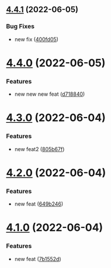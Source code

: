 ## [4.4.1](https://github.com/Hussein-Attie/APT3/compare/v4.4.0...v4.4.1) (2022-06-05)


### Bug Fixes

* new fix ([400fd05](https://github.com/Hussein-Attie/APT3/commit/400fd05307bd8ef87cba13a2cc30757bca964ee1))



# [4.4.0](https://github.com/Hussein-Attie/APT3/compare/v4.3.0...v4.4.0) (2022-06-05)


### Features

* new new new feat ([d718840](https://github.com/Hussein-Attie/APT3/commit/d7188402c8abaf0179f2dace7e2a3d48abc679dd))



# [4.3.0](https://github.com/Hussein-Attie/APT3/compare/v4.2.0...v4.3.0) (2022-06-04)


### Features

* new feat2 ([805b67f](https://github.com/Hussein-Attie/APT3/commit/805b67f35af42ac3a4255dc5c2409832671892e2))



# [4.2.0](https://github.com/Hussein-Attie/APT3/compare/v4.1.0...v4.2.0) (2022-06-04)


### Features

* new feat ([649b246](https://github.com/Hussein-Attie/APT3/commit/649b246172fd9fec2c285cd116f8f4202394bb66))



# [4.1.0](https://github.com/Hussein-Attie/APT3/compare/v4.0.0...v4.1.0) (2022-06-04)


### Features

* new feat ([7b1552d](https://github.com/Hussein-Attie/APT3/commit/7b1552d5366f27d3607ba9219265e36cfa83f511))



